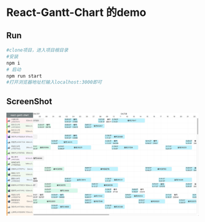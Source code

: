 # React-Gantt-Chart 的demo

## Run
```bash
#clone项目，进入项目根目录
#安装
npm i
# 启动
npm run start
#打开浏览器地址栏输入localhost:3000即可
```

## ScreenShot
![](screenshot/shot1.png)